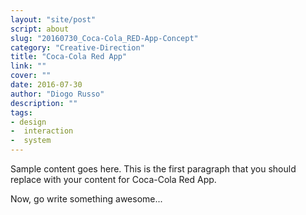 ```yaml
---
layout: "site/post"
script: about
slug: "20160730_Coca-Cola_RED-App-Concept"
category: "Creative-Direction"
title: "Coca-Cola Red App"
link: ""
cover: ""
date: 2016-07-30
author: "Diogo Russo"
description: ""
tags:
- design
-  interaction
-  system
---
```

 
Sample content goes here. This is the first paragraph that you should replace with your content for Coca-Cola Red App.
 
Now, go write something awesome...
